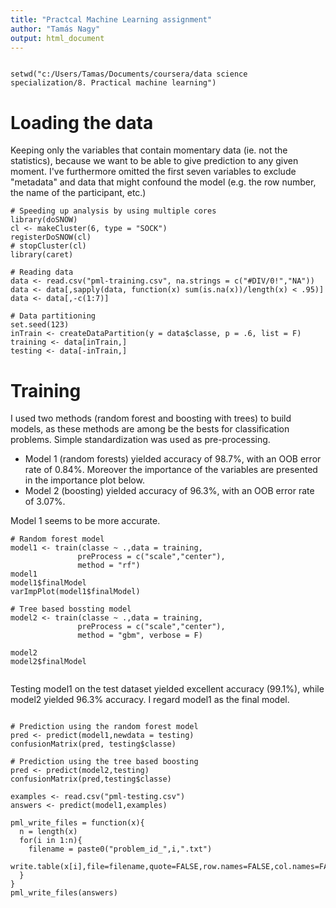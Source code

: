 ```yaml
---
title: "Practcal Machine Learning assignment"
author: "Tamás Nagy"
output: html_document
---
```


```{r, echo=FALSE}

setwd("c:/Users/Tamas/Documents/coursera/data science specialization/8. Practical machine learning")
```

# Loading the data

Keeping only the variables that contain momentary data (ie. not the statistics), because we want to be able to give prediction to any given moment.
I've furthermore omitted the first seven variables to exclude "metadata" and data that might confound the model (e.g. the row number, the name of the participant, etc.)

```{r, echo = T}
# Speeding up analysis by using multiple cores
library(doSNOW)
cl <- makeCluster(6, type = "SOCK")
registerDoSNOW(cl)
# stopCluster(cl)
library(caret)

# Reading data
data <- read.csv("pml-training.csv", na.strings = c("#DIV/0!","NA"))
data <- data[,sapply(data, function(x) sum(is.na(x))/length(x) < .95)]
data <- data[,-c(1:7)]

# Data partitioning
set.seed(123)
inTrain <- createDataPartition(y = data$classe, p = .6, list = F)
training <- data[inTrain,]
testing <- data[-inTrain,]

```

# Training

I used two methods (random forest and boosting with trees) to build models, as these methods are among be the bests for classification problems. 
Simple standardization was used as pre-processing. 

- Model 1 (random forests) yielded accuracy of 98.7%, with an OOB error rate of 0.84%. Moreover the importance of the variables are presented in the importance plot below.
- Model 2 (boosting) yielded accuracy of 96.3%, with an OOB error rate of 3.07%.

Model 1 seems to be more accurate.

```{r, echo=TRUE}
# Random forest model
model1 <- train(classe ~ .,data = training, 
               preProcess = c("scale","center"), 
               method = "rf")
model1
model1$finalModel
varImpPlot(model1$finalModel)

# Tree based bossting model
model2 <- train(classe ~ .,data = training, 
               preProcess = c("scale","center"), 
               method = "gbm", verbose = F)

model2
model2$finalModel


```

Testing model1 on the test dataset yielded excellent accuracy (99.1%), while model2 yielded 96.3% accuracy. I regard model1 as the final model.


```{r, echo=TRUE}

# Prediction using the random forest model
pred <- predict(model1,newdata = testing)
confusionMatrix(pred, testing$classe)

# Prediction using the tree based boosting
pred <- predict(model2,testing)
confusionMatrix(pred,testing$classe)

```

```{r, echo=FALSE}
examples <- read.csv("pml-testing.csv")
answers <- predict(model1,examples)

pml_write_files = function(x){
  n = length(x)
  for(i in 1:n){
    filename = paste0("problem_id_",i,".txt")
    write.table(x[i],file=filename,quote=FALSE,row.names=FALSE,col.names=FALSE)
  }
}
pml_write_files(answers)
```


